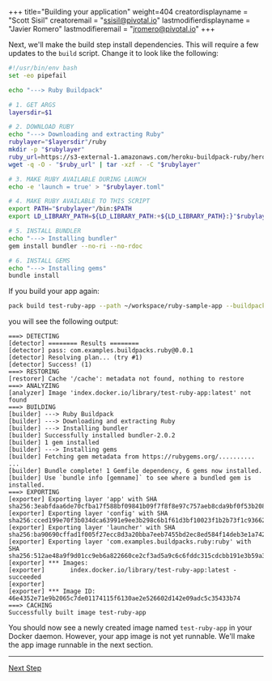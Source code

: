 +++
title="Building your application"
weight=404
creatordisplayname = "Scott Sisil"
creatoremail = "ssisil@pivotal.io"
lastmodifierdisplayname = "Javier Romero"
lastmodifieremail = "jromero@pivotal.io"
+++


Next, we'll make the build step install dependencies. This will require a few updates to the `build` script. Change it to look like the following:

```bash
#!/usr/bin/env bash
set -eo pipefail

echo "---> Ruby Buildpack"

# 1. GET ARGS
layersdir=$1

# 2. DOWNLOAD RUBY
echo "---> Downloading and extracting Ruby"
rubylayer="$layersdir"/ruby
mkdir -p "$rubylayer"
ruby_url=https://s3-external-1.amazonaws.com/heroku-buildpack-ruby/heroku-18/ruby-2.5.1.tgz
wget -q -O - "$ruby_url" | tar -xzf - -C "$rubylayer"

# 3. MAKE RUBY AVAILABLE DURING LAUNCH
echo -e 'launch = true' > "$rubylayer.toml"

# 4. MAKE RUBY AVAILABLE TO THIS SCRIPT
export PATH="$rubylayer"/bin:$PATH
export LD_LIBRARY_PATH=${LD_LIBRARY_PATH:+${LD_LIBRARY_PATH}:}"$rubylayer/lib"

# 5. INSTALL BUNDLER
echo "---> Installing bundler"
gem install bundler --no-ri --no-rdoc

# 6. INSTALL GEMS
echo "---> Installing gems"
bundle install
```

If you build your app again:

```bash
pack build test-ruby-app --path ~/workspace/ruby-sample-app --buildpack ~/workspace/ruby-cnb
```

you will see the following output:

```
===> DETECTING
[detector] ======== Results ========
[detector] pass: com.examples.buildpacks.ruby@0.0.1
[detector] Resolving plan... (try #1)
[detector] Success! (1)
===> RESTORING
[restorer] Cache '/cache': metadata not found, nothing to restore
===> ANALYZING
[analyzer] Image 'index.docker.io/library/test-ruby-app:latest' not found
===> BUILDING
[builder] ---> Ruby Buildpack
[builder] ---> Downloading and extracting Ruby
[builder] ---> Installing bundler
[builder] Successfully installed bundler-2.0.2
[builder] 1 gem installed
[builder] ---> Installing gems
[builder] Fetching gem metadata from https://rubygems.org/..........
...
[builder] Bundle complete! 1 Gemfile dependency, 6 gems now installed.
[builder] Use `bundle info [gemname]` to see where a bundled gem is installed.
===> EXPORTING
[exporter] Exporting layer 'app' with SHA sha256:3eabfdaa6de70cfba17f588bf09841b09f7f8f8e97c757aeb8cda9bf0f53b208
[exporter] Exporting layer 'config' with SHA sha256:cced199e70f3b034dca63991e9ee3b298c6b1f61d3bf10023f1b2b73f1c93662
[exporter] Exporting layer 'launcher' with SHA sha256:ba90690cffad1f005f27ecc8d3a20bba7eeb7455bd2ec8ed584f14deb3e1a742
[exporter] Exporting layer 'com.examples.buildpacks.ruby:ruby' with SHA sha256:512ae48a9f9d01cc9eb6a822660ce2cf3ad5a9c6c6fddc315cdcbb191e3b59a3
[exporter] *** Images:
[exporter]       index.docker.io/library/test-ruby-app:latest - succeeded
[exporter] 
[exporter] *** Image ID: 46e4352e71e9b2065c7de01174115f6130ae2e526602d142e09adc5c35433b74
===> CACHING
Successfully built image test-ruby-app
```

You should now see a newly created image named `test-ruby-app` in your Docker daemon. However, your app
image is not yet runnable. We'll make the app image runnable in the next section.

---

<a href="/docs/create-buildpack/make-app-runnable" class="button bg-pink">Next Step</a>
